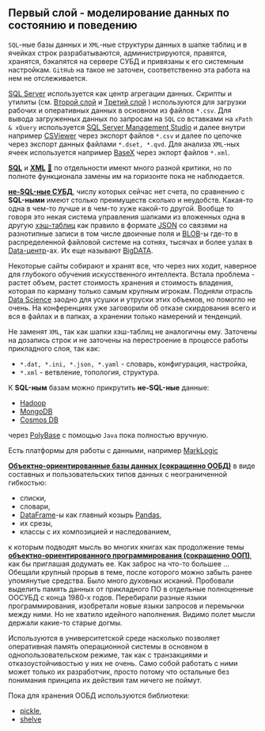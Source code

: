 ## Первый слой - моделирование данных по состоянию и поведению

`SQL`-ные базы данных и `XML`-ные структуры данных в шапке таблиц и в ячейках строк разрабатываются, администрируются, правятся, хранятся, бэкапятся на сервере СУБД и привязаны к его системным настройкам. `GitHub` на такое не заточен, соответственно эта работа на нем не отслеживается.

[SQL Server](https://en.wikipedia.org/wiki/Microsoft_SQL_Server) используется как центр агрегации данных. Скрипты и утилиты (см. [Второй слой](https://github.com/tsv19su254052/tsv19su254052/blob/main/Layer2.md) и [Третий слой](https://github.com/tsv19su254052/tsv19su254052/blob/main/Layer3.md) ) используются для загрузки рабочих и оперативных данных в основном из файлов `*.csv`. Для вывода загруженных данных по запросам на `SQL` со вставками на `xPath & xQuery` используется [SQL Server Management Studio](https://en.wikipedia.org/wiki/SQL_Server_Management_Studio) и далее внутри например [CSViewer](https://csviewer.com) через экспорт файлов `*.csv` и далее по цепочке через экспорт данных файлами `*.dset, *.qvd`. Для анализа `XML`-ных ячеек используется например [BaseX](https://en.wikipedia.org/wiki/BaseX) через экпорт файлов `*.xml`.

**[SQL](https://en.wikipedia.org/wiki/SQL)** и **[XML](https://en.wikipedia.org/wiki/XML)** [💬](http://www.chernyshov.com/SPPO_6/theory/wt_xml.htm "Описание") по отдельности имеют много разной критики, но по полноте функционала замены им на горизонте пока не наблюдается.

[**не-SQL-ные СУБД**](https://en.wikipedia.org/wiki/NoSQL "Есть мнение в разных источниках, что они быстрее SQL-ных баз"), числу которых сейчас нет счета, по сравнению с **SQL-ными** имеют столько преимуществ сколько и неудобств. Какая-то одна в чем-то лучше и в чем-то хуже какой-то другой. Вообще то говоря это некая система управления шапками из вложенных одна в другую [хэш-таблиц](https://en.wikipedia.org/wiki/Hash_table) как правило в формате [JSON](https://en.wikipedia.org/wiki/JSON) со связями на разнотипные записи в том числе двоичные поля и [BLOB](https://en.wikipedia.org/wiki/Binary_large_object)-ы где-то в распределенной файловой системе на сотнях, тысячах и более узлах в [Data-центр](https://en.wikipedia.org/wiki/Data_center)-ах. Их еще называют [BigDATA](https://en.wikipedia.org/wiki/Big_data).

Некоторые сайты собирают и хранят все, что через них ходит, наверное для глубокого обучения искусственного интеллекта. Встала проблема - растет объем, растет стоимость хранения и стоимость владения, которая по карману только самым крупным игрокам. Подняли отрасль [Data Science](https://en.wikipedia.org/wiki/Data_science) заодно для усушки и утруски этих объемов, но помогло не очень. На конференциях уже заговорили об отказе скирдования всего и вся в файлах и в папках, а хранении только намерений и тенденций.

Не заменят `XML`, так как шапки хэш-таблиц не аналогичны ему. Заточены на дозапись строк и не заточены на перестроение в процессе работы прикладного слоя, так как:
 - `*.dat, *.ini, *.json, *.yaml` - словарь, конфигурация, настройка,
 - `*.xml` - ветвление, топология, структура.

К **SQL-ным** базам можно прикрутить **не-SQL-ные** данные:
 - [Hadoop](https://learn.microsoft.com/en-us/sql/relational-databases/polybase/polybase-configure-hadoop?view=sql-server-ver15&viewFallbackFrom=sql-server-ver16)
 - [MongoDB](https://learn.microsoft.com/en-us/sql/relational-databases/polybase/polybase-configure-mongodb?view=sql-server-ver16)
 - [Cosmos DB](https://en.wikipedia.org/wiki/Cosmos_DB)
 
 через [PolyBase](https://learn.microsoft.com/en-us/sql/relational-databases/polybase/polybase-guide?view=sql-server-ver16) с помощью `Java` пока полностью вручную.
  
Есть платформы для работы с данными, например [MarkLogic](https://www.marklogic.com/)

[**Объектно-ориентированные базы данных (сокращенно ООБД)**](https://en.wikipedia.org/wiki/Object_database) в виде составных и пользовательских типов данных с неограниченной гибкостью:
 - списки,
 - словари,
 - [DataFrame](https://pandas.pydata.org/docs/reference/api/pandas.DataFrame.html)-ы как главный козырь [Pandas](https://en.wikipedia.org/wiki/Pandas_(software)),
 - их срезы,
 - классы с их композицией и наследованием,
 
 к которым подводят мысль во многих книгах как продолжение темы [**объектно-ориентированного программирования (сокращенно ООП)**](https://en.wikipedia.org/wiki/Object-oriented_programming), как бы приглашая додумать ее. Как заброс на что-то большее ... Обещали крупный прорыв в теме, после которого можно забыть ранее упомянутые средства. Было много духовных исканий. Пробовали выделить память данных от прикладного ПО в отдельные полноценные ООСУБД с конца 1980-х годов. Перебирали разные языки программирования, изобретали новые языки запросов и перемычки между ними. Но не хватило идейного наполнения. Видимо полет мысли держали какие-то старые догмы.
 
Используются в университетской среде насколько позволяет оперативная память операционной системы в основном в однопользовательском режиме, так как с транзакциями и отказоустойчивостью у них не очень. Само собой работать с ними может только их разработчик, просто потому что остальные без понимания принципа их действия там ничего не поймут.

Пока для хранения ООБД используются библиотеки:
 - [pickle](https://docs.python.org/3/library/pickle.html),
 - [shelve](https://docs.python.org/3/library/shelve.html)
